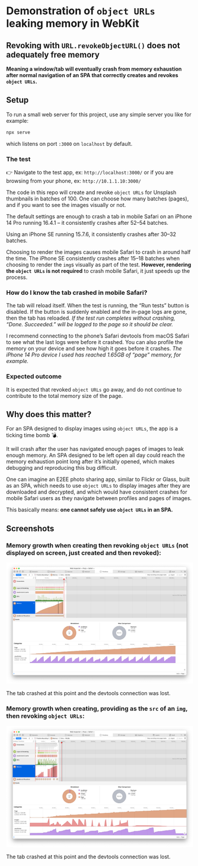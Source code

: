 # Demonstration of `object URLs` leaking memory in WebKit

## Revoking with `URL.revokeObjectURL()` does not adequately free memory

**Meaning a window/tab will eventually crash from memory exhaustion after normal
navigation of an SPA that correctly creates and revokes `object URLs`.**

## Setup

To run a small web server for this project, use any simple server you like for
example:

```sh
npx serve
```

which listens on port `:3000` on `localhost` by default.

### The test

👉 Navigate to the test app, ex: `http://localhost:3000/` or if you are browsing from your phone, ex: `http://10.1.1.10:3000/`

The code in this repo will create and revoke `object URLs` for Unsplash thumbnails in batches of 100. One can choose how many batches (pages), and if you want to see the images visually or not.

The default settings are enough to crash a tab in mobile Safari on an iPhone 14 Pro running 16.4.1 – it consistently crashes after 52–54 batches.

Using an iPhone SE running 15.7.6, it consistently crashes after 30–32 batches.

Choosing to render the images causes mobile Safari to crash in around half the time. The iPhone SE consistently crashes after 15–18 batches when choosing to render the `img`s visually as part of the test. **However, rendering the `object URLs` is not required** to crash mobile Safari, it just speeds up the process.

### How do I know the tab crashed in mobile Safari?

The tab will reload itself. When the test is running, the “Run tests” button is disabled. If the button is suddenly enabled and the in-page logs are gone, then the tab has reloaded. _If the test run completes without crashing, “Done. Succeeded.” will be logged to the page so it should be clear._

I recommend connecting to the phone’s Safari devtools from macOS Safari to see what the last logs were before it crashed. You can also profile the memory on your device and see how high it goes before it crashes. _The iPhone 14 Pro device I used has reached 1.65GB of “page” memory, for example._

### Expected outcome

It is expected that revoked `object URLs` go away, and do not continue to contribute to the total memory size of the page.

## Why does this matter?

For an SPA designed to display images using `object URLs`, the app is a ticking time bomb 💣.

It will crash after the user has navigated enough pages of images to leak enough memory. An SPA designed to be left open all day could reach the memory exhaustion point long after it’s initially opened, which makes debugging and reproducing this bug difficult.

One can imagine an E2EE photo sharing app, similar to Flickr or Glass, built as an SPA, which needs to use `object URLs` to display images after they are downloaded and decrypted, and which would have consistent crashes for mobile Safari users as they navigate between profiles and pages of images.

This basically means: **one cannot safely use `object URLs` in an SPA.**

## Screenshots

### Memory growth when creating then revoking `object URLs` (not displayed on screen, just created and then revoked):

![](./screenshots/with-only-blobs.png)

The tab crashed at this point and the devtools connection was lost.

### Memory growth when creating, providing as the `src` of an `img`, then revoking `object URLs`:

![](./screenshots/with-images-rendered.png)

The tab crashed at this point and the devtools connection was lost.
